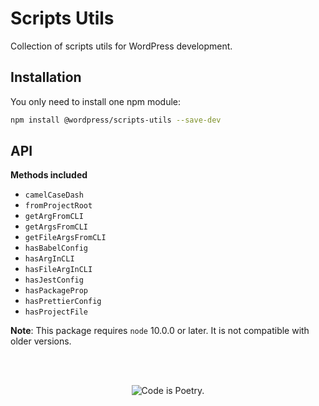 # Scripts Utils

Collection of scripts utils for WordPress development.

## Installation

You only need to install one npm module:

```bash
npm install @wordpress/scripts-utils --save-dev
```

## API

**Methods included**

- `camelCaseDash`
- `fromProjectRoot`
- `getArgFromCLI`
- `getArgsFromCLI`
- `getFileArgsFromCLI`
- `hasBabelConfig`
- `hasArgInCLI`
- `hasFileArgInCLI`
- `hasJestConfig`
- `hasPackageProp`
- `hasPrettierConfig`
- `hasProjectFile`

**Note**: This package requires `node` 10.0.0 or later. It is not compatible with older versions.

<br/><br/><p align="center"><img src="https://s.w.org/style/images/codeispoetry.png?1" alt="Code is Poetry." /></p>
